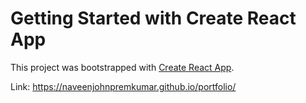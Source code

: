 # Getting Started with Create React App

This project was bootstrapped with [Create React App](https://github.com/facebook/create-react-app).

Link: https://naveenjohnpremkumar.github.io/portfolio/

